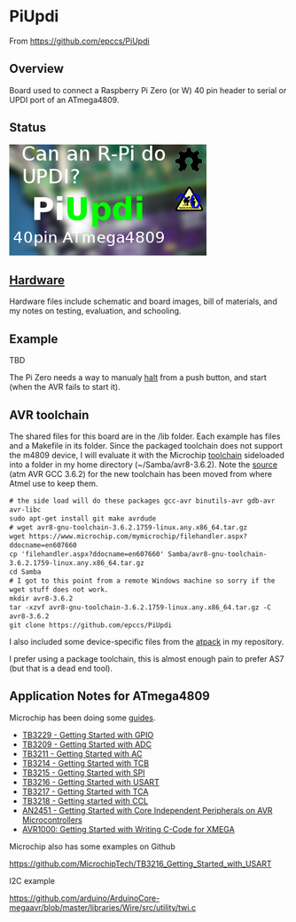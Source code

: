 # PiUpdi

From <https://github.com/epccs/PiUpdi>

## Overview

Board used to connect a Raspberry Pi Zero (or W) 40 pin header to serial or UPDI port of an ATmega4809. 


## Status

![Status](./Hardware/status_icon.png "Status")


## [Hardware](./Hardware)

Hardware files include schematic and board images, bill of materials, and my notes on testing, evaluation, and schooling.


## Example

TBD


The Pi Zero needs a way to manualy [halt] from a push button, and start (when the AVR fails to start it).

[halt]: ./Shutdown


## AVR toolchain

The shared files for this board are in the /lib folder. Each example has files and a Makefile in its folder. Since the packaged toolchain does not support the m4809 device, I will evaluate it with the Microchip [toolchain] sideloaded into a folder in my home directory (~/Samba/avr8-3.6.2). Note the [source] (atm AVR GCC 3.6.2) for the new toolchain has been moved from where Atmel use to keep them.

[toolchain]: https://www.microchip.com/mplab/avr-support/avr-and-arm-toolchains-c-compilers
[source]: https://www.microchip.com/mplab/avr-support/avr-and-sam-downloads-archive

```
# the side load will do these packages gcc-avr binutils-avr gdb-avr avr-libc 
sudo apt-get install git make avrdude
# wget avr8-gnu-toolchain-3.6.2.1759-linux.any.x86_64.tar.gz
wget https://www.microchip.com/mymicrochip/filehandler.aspx?ddocname=en607660
cp 'filehandler.aspx?ddocname=en607660' Samba/avr8-gnu-toolchain-3.6.2.1759-linux.any.x86_64.tar.gz
cd Samba
# I got to this point from a remote Windows machine so sorry if the wget stuff does not work.
mkdir avr8-3.6.2
tar -xzvf avr8-gnu-toolchain-3.6.2.1759-linux.any.x86_64.tar.gz -C avr8-3.6.2
git clone https://github.com/epccs/PiUpdi
```

I also included some device-specific files from the [atpack] in my repository.

[atpack]: http://packs.download.atmel.com/

I prefer using a package toolchain, this is almost enough pain to prefer AS7 (but that is a dead end tool).


## Application Notes for ATmega4809

Microchip has been doing some [guides].

[guides]: https://www.avrfreaks.net/forum/getting-started-attiny-1-0-series-application-notes

* [TB3229 - Getting Started with GPIO](http://ww1.microchip.com/downloads/en/Appnotes/90003229A.pdf)
* [TB3209 - Getting Started with ADC](http://ww1.microchip.com/downloads/en/AppNotes/TB3209-Getting-Started-with-ADC-90003209A.pdf)
* [TB3211 - Getting Started with AC](http://ww1.microchip.com/downloads/en/AppNotes/TB3211-Getting-Started-with-AC-90003211A.pdf)
* [TB3214 - Getting Started with TCB](http://ww1.microchip.com/downloads/en/AppNotes/TB3214-Getting-Started-with-TCB-90003214A.pdf)
* [TB3215 - Getting Started with SPI](http://ww1.microchip.com/downloads/en/AppNotes/TB3215-Getting-Started-with-SPI-90003215A.pdf)
* [TB3216 - Getting Started with USART](http://ww1.microchip.com/downloads/en/AppNotes/TB3216-Getting-Started-with-USART-90003216A.pdf)
* [TB3217 - Getting Started with TCA](http://ww1.microchip.com/downloads/en/AppNotes/TB3217-Getting-Started-with-TCA-90003217A.pdf)
* [TB3218 - Getting started with CCL](http://ww1.microchip.com/downloads/en/AppNotes/TB3218-Getting-Started-with-CCL-90003218A.pdf)
* [AN2451 - Getting Started with Core Independent Peripherals on AVR Microcontrollers](http://ww1.microchip.com/downloads/en/AppNotes/Getting-Started-with-Peripherals-on-AVR-MCU-00002451C.pdf)
* [AVR1000: Getting Started with Writing C-Code for XMEGA](http://ww1.microchip.com/downloads/en/AppNotes/doc8075.pdf)

Microchip also has some examples on Github

https://github.com/MicrochipTech/TB3216_Getting_Started_with_USART

I2C example

https://github.com/arduino/ArduinoCore-megaavr/blob/master/libraries/Wire/src/utility/twi.c

